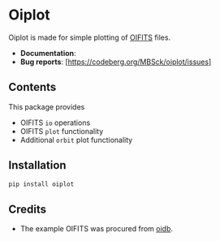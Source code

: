 # Oiplot

Oiplot is made for simple plotting of [OIFITS](https://oifits.org/docs/about/) files.

* **Documentation**:
* **Bug reports**: [https://codeberg.org/MBSck/oiplot/issues]

## Contents

This package provides

* OIFITS `io` operations
* OIFITS `plot` functionality
* Additional `orbit` plot functionality

## Installation

```bash
pip install oiplot
```

## Credits

* The example OIFITS was procured from [oidb](https://oidb.jmmc.fr/).
